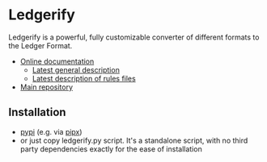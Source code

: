 # Ledgerify

Ledgerify is a powerful, fully customizable converter of different formats to
the Ledger Format.

- [Online documentation](https://pages.goral.net.pl/ledgerify)
    - [Latest general description](https://pages.goral.net.pl/ledgerify/master/ledgerify.1.html)
    - [Latest description of rules files](https://pages.goral.net.pl/ledgerify/master/ledgerify.5.html)
- [Main repository](https://git.goral.net.pl/ledgerify.git)

## Installation

- [pypi](https://pypi.org/project/ledgerify/) (e.g. via [pipx](https://github.com/pypa/pipx))
- or just copy ledgerify.py script. It's a standalone script, with no third
  party dependencies exactly for the ease of installation
